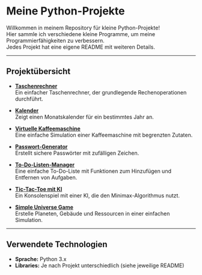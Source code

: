 # Meine Python-Projekte

Willkommen in meinem Repository für kleine Python-Projekte!  
Hier sammle ich verschiedene kleine Programme, um meine Programmierfähigkeiten zu verbessern.  
Jedes Projekt hat eine eigene README mit weiteren Details.

---

## Projektübersicht

- **[Taschenrechner](calculator/README.md)**  
  Ein einfacher Taschenrechner, der grundlegende Rechenoperationen durchführt.

- **[Kalender](calender/README.md)**  
  Zeigt einen Monatskalender für ein bestimmtes Jahr an.

- **[Virtuelle Kaffeemaschine](coffee_machine/README.md)**  
  Eine einfache Simulation einer Kaffeemaschine mit begrenzten Zutaten.

- **[Passwort-Generator](password_generator/README.md)**  
  Erstellt sichere Passwörter mit zufälligen Zeichen.

- **[To-Do-Listen-Manager](todo_list/README.md)**  
  Eine einfache To-Do-Liste mit Funktionen zum Hinzufügen und Entfernen von Aufgaben.

- **[Tic-Tac-Toe mit KI](tictactoe/README.md)**  
  Ein Konsolenspiel mit einer KI, die den Minimax-Algorithmus nutzt.

- **[Simple Universe Game](simple-universe-game/README.md)**  
  Erstelle Planeten, Gebäude und Ressourcen in einer einfachen Simulation.

---

## Verwendete Technologien

- **Sprache:** Python 3.x  
- **Libraries:** Je nach Projekt unterschiedlich (siehe jeweilige README)
